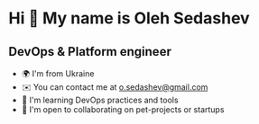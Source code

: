 <!---
off77th/off77th is a ✨ special ✨ repository because its `README.md` (this file) appears on your GitHub profile.
You can click the Preview link to take a look at your changes.
--->

Hi 👋 My name is Oleh Sedashev
==============================

DevOps & Platform engineer
--------------------------

* 🌍  I'm from Ukraine
* ✉️  You can contact me at [o.sedashev@gmail.com](mailto:o.sedashev@gmail.com)
* 🧠  I'm learning DevOps practices and tools
* 🤝  I'm open to collaborating on pet-projects or startups

